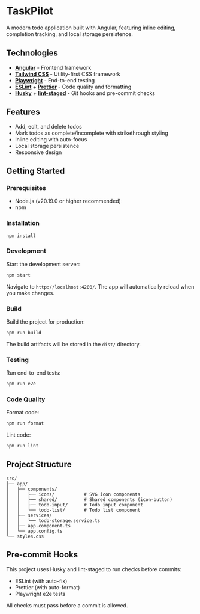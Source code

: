 # TaskPilot

A modern todo application built with Angular, featuring inline editing, completion tracking, and local storage persistence.

## Technologies

- **[Angular](https://angular.dev/)** - Frontend framework
- **[Tailwind CSS](https://tailwindcss.com/)** - Utility-first CSS framework
- **[Playwright](https://playwright.dev/)** - End-to-end testing
- **[ESLint](https://eslint.org/)** + **[Prettier](https://prettier.io/)** - Code quality and formatting
- **[Husky](https://typicode.github.io/husky/)** + **[lint-staged](https://github.com/lint-staged/lint-staged)** - Git hooks and pre-commit checks

## Features

- Add, edit, and delete todos
- Mark todos as complete/incomplete with strikethrough styling
- Inline editing with auto-focus
- Local storage persistence
- Responsive design

## Getting Started

### Prerequisites

- Node.js (v20.19.0 or higher recommended)
- npm

### Installation

```bash
npm install
```

### Development

Start the development server:

```bash
npm start
```

Navigate to `http://localhost:4200/`. The app will automatically reload when you make changes.

### Build

Build the project for production:

```bash
npm run build
```

The build artifacts will be stored in the `dist/` directory.

### Testing

Run end-to-end tests:

```bash
npm run e2e
```

### Code Quality

Format code:

```bash
npm run format
```

Lint code:

```bash
npm run lint
```

## Project Structure

```
src/
├── app/
│   ├── components/
│   │   ├── icons/           # SVG icon components
│   │   ├── shared/          # Shared components (icon-button)
│   │   ├── todo-input/      # Todo input component
│   │   └── todo-list/       # Todo list component
│   ├── services/
│   │   └── todo-storage.service.ts
│   ├── app.component.ts
│   └── app.config.ts
└── styles.css
```

## Pre-commit Hooks

This project uses Husky and lint-staged to run checks before commits:

- ESLint (with auto-fix)
- Prettier (with auto-format)
- Playwright e2e tests

All checks must pass before a commit is allowed.

